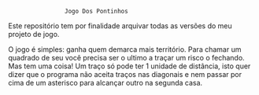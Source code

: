                     Jogo Dos Pontinhos

Este repositório tem por finalidade arquivar todas as versões do meu projeto de jogo.

O jogo é simples: ganha quem demarca mais território. Para chamar um quadrado de seu você
precisa ser o ultimo a traçar um risco o fechando. Mas tem uma coisa! Um traço só pode ter
1 unidade de distância, isto quer dizer que o programa não aceita traços nas diagonais e
nem passar por cima de um asterisco para alcançar outro na segunda casa.



